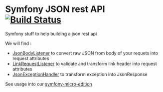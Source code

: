 # Symfony JSON rest API [![Build Status](https://travis-ci.org/rezzza/symfony-json-rest-api.svg?branch=master)](https://travis-ci.org/rezzza/symfony-json-rest-api)

Symfony stuff to help building a json rest api

We will find :
* [JsonBodyListener](JsonBodyListener.php) to convert raw JSON from body of your requets into request attributes
* [LinkRequestListener](LinkRequestListener.php) to validate and transform link header into request attributes
* [JsonExceptionHandler](JsonExceptionHandler.php) to transform exception into JsonResponse

See usage into our [symfony-micro-edition](https://github.com/rezzza/symfony-micro-edition/blob/master/app/services/ui.xml)

